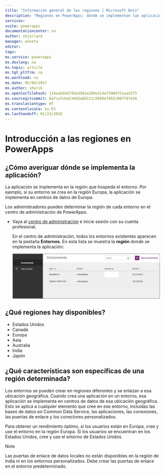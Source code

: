 ```yaml
---
title: "Información general de las regiones | Microsoft Docs"
description: "Regiones en PowerApps: dónde se implementan las aplicaciones, regiones disponibles, características específicas de una región"
services: 
suite: powerapps
documentationcenter: na
author: skjerland
manager: anneta
editor: 
tags: 
ms.service: powerapps
ms.devlang: na
ms.topic: article
ms.tgt_pltfrm: na
ms.workload: na
ms.date: 05/04/2017
ms.author: sharik
ms.openlocfilehash: 114aa01bd745ed501e209e314e75904751aad3f5
ms.sourcegitcommit: 6afca7cb4234d3a60111c5950e7855106ff97e56
ms.translationtype: HT
ms.contentlocale: es-ES
ms.lasthandoff: 01/23/2018
---
```

# <a name="regions-overview-in-powerapps"></a>Introducción a las regiones en PowerApps
## <a name="how-do-i-find-out-where-my-app-is-deployed"></a>¿Cómo averiguar dónde se implementa la aplicación?
La aplicación se implementa en la región que hospeda el entorno. Por ejemplo, si su entorno se crea en la región Europa, la aplicación se implementa en centros de datos de Europa.

Los administradores pueden determinar la región de cada entorno en el centro de administración de PowerApps.

* Vaya al [centro de administración](https://admin.powerapps.com) e inicie sesión con su cuenta profesional.
  
    En el centro de administración, todos los entornos existentes aparecen en la pestaña **Entornos**. En esta lista se muestra la **región** donde se implementa la aplicación:
  
   ![Pestaña Entornos](./media/regions-overview/environment-list.png)

## <a name="what-regions-are-available"></a>¿Qué regiones hay disponibles?
* Estados Unidos
* Canadá
* Europa
* Asia
* Australia
* India
* Japón

## <a name="what-features-are-specific-to-a-given-region"></a>¿Qué características son específicas de una región determinada?
Los entornos se pueden crear en regiones diferentes y se enlazan a esa ubicación geográfica. Cuando crea una aplicación en un entorno, esa aplicación se implementa en centros de datos de esa ubicación geográfica. Esto se aplica a cualquier elemento que cree en ese entorno, incluidas las bases de datos en Common Data Service, las aplicaciones, las conexiones, las puertas de enlace y los conectores personalizados.

Para obtener un rendimiento óptimo, si los usuarios están en Europa, cree y use el entorno en la región Europa. Si los usuarios se encuentran en los Estados Unidos, cree y use el entorno de Estados Unidos.

> [!NOTE]
> Las puertas de enlace de datos locales no están disponibles en la región de India ni en los entornos personalizados. Debe crear las puertas de enlace en el entorno predeterminado.

